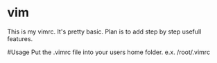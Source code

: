 # vim
This is my vimrc. It's pretty basic. Plan is to add step by step usefull features.

#Usage
Put the .vimrc file into your users home folder.
e.x. /root/.vimrc
